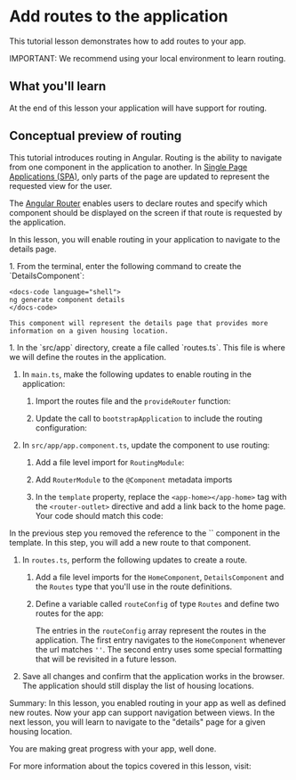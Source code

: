 # Add routes to the application

This tutorial lesson demonstrates how to add routes to your app.

<docs-video src="https://www.youtube.com/embed/r5DEBMuStPw?si=H6Bx6nLJoMLaMxkx" />

IMPORTANT: We recommend using your local environment to learn routing.

## What you'll learn

At the end of this lesson your application will have support for routing.

## Conceptual preview of routing

This tutorial introduces routing in Angular. Routing is the ability to navigate from one component in the application to another. In [Single Page Applications (SPA)](guide/routing), only parts of the page are updated to represent the requested view for the user.

The [Angular Router](guide/routing) enables users to declare routes and specify which component should be displayed on the screen if that route is requested by the application.

In this lesson, you will enable routing in your application to navigate to the details page.

<docs-workflow>

<docs-step title="Create a default details component ">
1. From the terminal, enter the following command to create the `DetailsComponent`:

    <docs-code language="shell">
    ng generate component details
    </docs-code>

    This component will represent the details page that provides more information on a given housing location.
</docs-step>

<docs-step title="Add routing to the application">
1.  In the `src/app` directory, create a file called `routes.ts`. This file is where we will define the routes in the application.

1. In `main.ts`, make the following updates to enable routing in the application:
    1. Import the routes file and the `provideRouter` function:

        <docs-code header="Import routing details in src/main.ts" path="adev/src/content/tutorials/first-app/steps/11-details-page/src/main.ts" visibleLines="[7,8]"/>

    1. Update the call to `bootstrapApplication` to include the routing configuration:

        <docs-code header="Add router configuration in src/main.ts" path="adev/src/content/tutorials/first-app/steps/11-details-page/src/main.ts" visibleLines="[10,17]"/>

1. In `src/app/app.component.ts`, update the component to use routing:
    1. Add a file level import for `RoutingModule`:

        <docs-code header="Import RouterModule in src/app/app.component.ts" path="adev/src/content/tutorials/first-app/steps/11-details-page/src/app/app.component.ts" visibleLines="[3]"/>

    1. Add `RouterModule` to the `@Component` metadata imports

        <docs-code header="Import RouterModule in src/app/app.component.ts" path="adev/src/content/tutorials/first-app/steps/11-details-page/src/app/app.component.ts" visibleLines="[9,12]"/>

    1. In the `template` property, replace the `<app-home></app-home>` tag with the `<router-outlet>` directive and add a link back to the home page. Your code should match this code:

        <docs-code header="Add router-outlet in src/app/app.component.ts" path="adev/src/content/tutorials/first-app/steps/11-details-page/src/app/app.component.ts" visibleLines="[13,24]"/>

</docs-step>

<docs-step title="Add route to new component">
In the previous step you removed the reference to the `<app-home>` component in the template. In this step, you will add a new route to that component.

1. In `routes.ts`, perform the following updates to create a route.
    1. Add a file level imports for the `HomeComponent`, `DetailsComponent` and the `Routes` type that you'll use in the route definitions.

        <docs-code header="Import components and Routes" path="adev/src/content/tutorials/first-app/steps/11-details-page/src/app/routes.ts" visibleLines="[1,3]"/>

    1. Define a variable called `routeConfig` of type `Routes` and define two  routes for the app:
        <docs-code header="Add routes to the app" path="adev/src/content/tutorials/first-app/steps/11-details-page/src/app/routes.ts" visibleLines="[5,18]"/>

        The entries in the `routeConfig` array represent the routes in the application. The first entry navigates to the `HomeComponent` whenever the url matches `''`. The second entry uses some special formatting that will be revisited in a future lesson.

1. Save all changes and confirm that the application works in the browser. The application should still display the list of housing locations.
</docs-step>

</docs-workflow>

Summary: In this lesson, you enabled routing in your app as well as defined new routes. Now your app can support navigation between views. In the next lesson, you will learn to navigate to the "details" page for a given housing location.

You are making great progress with your app, well done.

For more information about the topics covered in this lesson, visit:

<docs-pill-row>
  <docs-pill href="guide/routing" title="Routing in Angular Overview"/>
  <docs-pill href="guide/routing/common-router-tasks" title="Common Routing Tasks"/>
</docs-pill-row>
